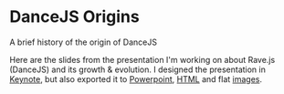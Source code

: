 # DanceJS Origins
A brief history of the origin of DanceJS



Here are the slides from the presentation I'm working on about Rave.js (DanceJS) and its growth & evolution. I designed the presentation in [Keynote](DanceJS-Origins.key), but also exported it to [Powerpoint](DanceJS-Origins.ppsx), [HTML](DanceJS-Origins-HTML/) and flat [images](DanceJS-Origins/).

